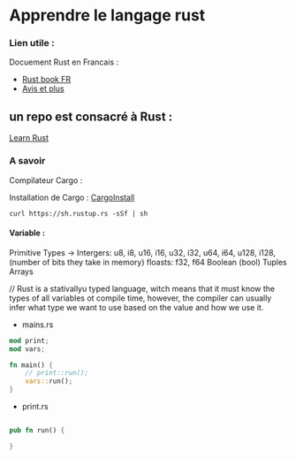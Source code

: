 # Apprendre le langage rust 

### Lien utile :

Docuement Rust en Francais :
-   [Rust book FR](https://jimskapt.github.io/rust-book-fr/)
-   [Avis et plus ](https://virtualabs.fr/)

## un repo est consacré à Rust :

[Learn Rust](https://github.com/BlockchainSpot/LearnRust)


### A savoir

Compilateur Cargo : 

Installation de Cargo : [CargoInstall](https://doc.rust-lang.org/cargo/getting-started/installation.html)


``curl https://sh.rustup.rs -sSf | sh
``

#### Variable :

Primitive Types ->
Intergers: u8, i8, u16, i16, u32, i32, u64, i64, u128, i128, (number of bits they take in memory)
floasts: f32, f64
Boolean (bool)
Tuples
Arrays 

// Rust is a stativallyu typed language, witch means that it must know the types of all variables ot compile time, however, the compiler can usually infer what type we want to use based on the value and how we use it.

*   mains.rs

```rust
mod print;
mod vars;

fn main() {
    // print::run();
    vars::run();
}
````

*   print.rs

```rust

pub fn run() {

}
```

